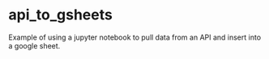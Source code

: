 # api_to_gsheets
Example of using a jupyter notebook to pull data from an API and insert into a google sheet.
